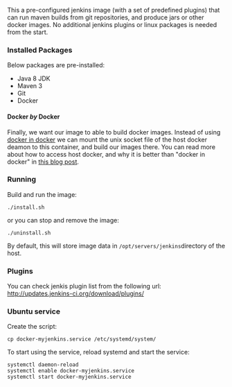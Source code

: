 This a pre-configured jenkins image (with a set of predefined plugins) that can run maven builds from git repositories, and produce jars or other docker images. No additional jenkins plugins or linux packages is needed from the start.

### Installed Packages
Below packages are pre-installed:
- Java 8 JDK
- Maven 3
- Git
- Docker


#### Docker *by* Docker
Finally, we want our image to able to build docker images. Instead of using [docker in docker](https://github.com/jpetazzo/dind) we can mount the unix socket file of the host docker deamon to this container, and build our images there. You can read more about how to access host docker, and why it is better than "docker in docker" in [this blog post](http://jpetazzo.github.io/2015/09/03/do-not-use-docker-in-docker-for-ci/).

### Running

Build and run the image:
```language-bash
./install.sh
```

or you can stop and remove the image:
```language-bash
./uninstall.sh
```
By default, this will store image data in `/opt/servers/jenkins`directory of the host.

### Plugins

You can check jenkis plugin list from the following url:
http://updates.jenkins-ci.org/download/plugins/

### Ubuntu service

Create the script:

```language-bash
cp docker-myjenkins.service /etc/systemd/system/
```

To start using the service, reload systemd and start the service:
```language-bash
systemctl daemon-reload
systemctl enable docker-myjenkins.service
systemctl start docker-myjenkins.service
```

